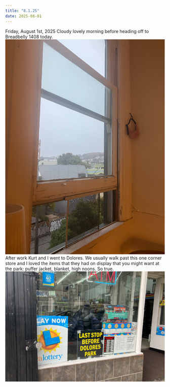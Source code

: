 ```yaml
---
title: "8.1.25"
date: 2025-08-01
---
```


Friday, August 1st, 2025
Cloudy lovely morning before heading off to Breadbelly 1408 today.
![Image 1](img1.png)
After work Kurt and I went to Dolores. We usually walk past this one corner store and I loved the items that they had on display that you might want at the park: puffer jacket, blanket, high noons. So true. 
![Image 2](img2.png)